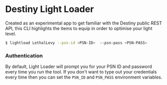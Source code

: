 # Destiny Light Loader

Created as an experimental app to get familiar with the Destiny public REST API, this CLI highlights the items to equip in order to optimise your light level.

```sh
$ lightload LethalLevy --psn-id <PSN-ID>  --psn-pass <PSN-PASS>
```

### Authentication
By default, Light Loader will prompt you for your PSN ID and password every time you run the tool. If you don't want to type out your credentials every time then you can set the `PSN_ID` and `PSN_PASS` environment variables.

